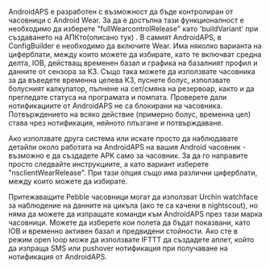 AndroidAPS e разработен с възможност да бъде контролиран от часовници с Android Wear. За да е достъпна тази функционалност е необходимо да изберете "fullWearcontrolRelease" като 'buildVariant' при създаването на АПКто(описано тук) . В самият AndroidAPS, в ConfigBuilder е необходимо да включите Wear. Има няколко варианта на циферблати, между които можете да избирате, като те включват средна делта, IOB, действащ временен базал и графика на базалният профил и данните от сензора за КЗ. Също така можете да използвате часовника за да въведете временна целева КЗ, пуснете болус, използвате болусният калкулатор, пълнене на сет/смяна на резервоар, както и да прегледате статуса на програмата и помпата. Проверете дали нотификациите от AndroidAPS не са блокирани на часовника. Потвърждението на всяко действие (примерно болус, временна цел) става чрез нотификация, нейното плъзгане и потвърждаване.

Ако използвате друга система или искате просто да наблюдавате детайли около работата на AndroidAPS на вашия Android часовник - възможно е да създадете APK само за часовник. За да го направите просто следвайте инструкциите, а като вариант изберете "nsclientWearRelease". При тази опция също има различни циферблати, между които можете да избирате.

Притежаващите Pebble часовници могат да използват Urchin watchface за наблюдение на данните на цикъла (ако те са качени в nightscout), но няма да можете да изпращате команди към AndroidAPS през тази марка часовници. Можете да изберете кои полета да бъдат показвани, като IOB и временно активен базал и предвидени стойности. Ако сте в режим open loop може да използвате IFTTT да създадете аплет, който да изпраща SMS или pushover нотификация при получаване на нотификация от AndroidAPS.